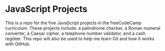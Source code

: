 # JavaScript Projects
This is a repo for the five JavaScript projects in the freeCodeCamp curriculum. These projects include: a palindrome checker, a Roman numeral converter, a Caesar cipher, a telephone number validator, and a cash register. This repo will also be used to help me learn Git and how it works with GitHub. 
